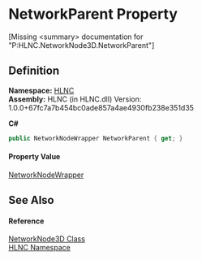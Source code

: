 # NetworkParent Property


\[Missing &lt;summary&gt; documentation for "P:HLNC.NetworkNode3D.NetworkParent"\]



## Definition
**Namespace:** <a href="N_HLNC">HLNC</a>  
**Assembly:** HLNC (in HLNC.dll) Version: 1.0.0+67fc7a7b454bc0ade857a4ae4930fb238e351d35

**C#**
``` C#
public NetworkNodeWrapper NetworkParent { get; }
```



#### Property Value
<a href="T_HLNC_NetworkNodeWrapper">NetworkNodeWrapper</a>

## See Also


#### Reference
<a href="T_HLNC_NetworkNode3D">NetworkNode3D Class</a>  
<a href="N_HLNC">HLNC Namespace</a>  
